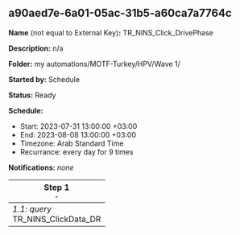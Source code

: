 ## a90aed7e-6a01-05ac-31b5-a60ca7a7764c

**Name** (not equal to External Key)**:** TR_NINS_Click_DrivePhase

**Description:** n/a

**Folder:** my automations/MOTF-Turkey/HPV/Wave 1/

**Started by:** Schedule

**Status:** Ready

**Schedule:**

* Start: 2023-07-31 13:00:00 +03:00
* End: 2023-08-08 13:00:00 +03:00
* Timezone: Arab Standard Time
* Recurrance: every day for 9 times

**Notifications:** _none_


| Step 1<br>_<small>-</small>_ |
| --- |
| _1.1: query_<br>TR_NINS_ClickData_DR |
